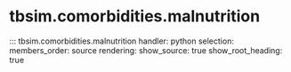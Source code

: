 # tbsim.comorbidities.malnutrition

::: tbsim.comorbidities.malnutrition
    handler: python
    selection:
      members_order: source
    rendering:
      show_source: true
      show_root_heading: true 